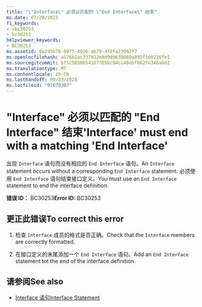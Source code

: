 ```yaml
---
title: "\"Interface\" 必须以匹配的 \"End Interface\" 结束"
ms.date: 07/20/2015
f1_keywords:
- vbc30253
- bc30253
helpviewer_keywords:
- BC30253
ms.assetid: 0a2d5b70-997f-4926-ab79-4fdfa23042f7
ms.openlocfilehash: a576b2ac337012e8d9d9630860a895f100226fe1
ms.sourcegitcommit: bf5c5850654187705bc94cc40ebfb62fe346ab02
ms.translationtype: MT
ms.contentlocale: zh-CN
ms.lasthandoff: 09/23/2020
ms.locfileid: "91070307"
---
```

# <a name="interface-must-end-with-a-matching-end-interface"></a><span data-ttu-id="28bcf-102">"Interface" 必须以匹配的 "End Interface" 结束</span><span class="sxs-lookup"><span data-stu-id="28bcf-102">'Interface' must end with a matching 'End Interface'</span></span>

<span data-ttu-id="28bcf-103">出现 `Interface` 语句而没有相应的 `End Interface` 语句。</span><span class="sxs-lookup"><span data-stu-id="28bcf-103">An `Interface` statement occurs without a corresponding `End Interface` statement.</span></span> <span data-ttu-id="28bcf-104">必须使用 `End Interface` 语句结束接口定义。</span><span class="sxs-lookup"><span data-stu-id="28bcf-104">You must use an `End Interface` statement to end the interface definition.</span></span>  
  
 <span data-ttu-id="28bcf-105">**错误 ID：** BC30253</span><span class="sxs-lookup"><span data-stu-id="28bcf-105">**Error ID:** BC30253</span></span>  
  
## <a name="to-correct-this-error"></a><span data-ttu-id="28bcf-106">更正此错误</span><span class="sxs-lookup"><span data-stu-id="28bcf-106">To correct this error</span></span>  
  
1. <span data-ttu-id="28bcf-107">检查 `Interface` 成员的格式是否正确。</span><span class="sxs-lookup"><span data-stu-id="28bcf-107">Check that the `Interface` members are correctly formatted.</span></span>  
  
2. <span data-ttu-id="28bcf-108">在接口定义的末尾添加一个 `End Interface` 语句。</span><span class="sxs-lookup"><span data-stu-id="28bcf-108">Add an `End Interface` statement tot the end of the interface definition.</span></span>  
  
## <a name="see-also"></a><span data-ttu-id="28bcf-109">请参阅</span><span class="sxs-lookup"><span data-stu-id="28bcf-109">See also</span></span>

- [<span data-ttu-id="28bcf-110">Interface 语句</span><span class="sxs-lookup"><span data-stu-id="28bcf-110">Interface Statement</span></span>](../language-reference/statements/interface-statement.md)
